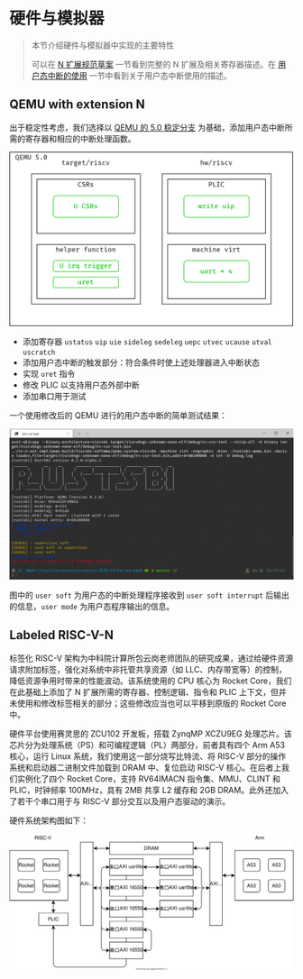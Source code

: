 # 硬件与模拟器

> 本节介绍硬件与模拟器中实现的主要特性
>
> 可以在 [N 扩展规范草案](ch1_n_ext_spec.md) 一节看到完整的 N 扩展及相关寄存器描述。在 [用户态中断的使用](ch1_use_of_user_mode_trap.md) 一节中看到关于用户态中断使用的描述。

## QEMU with extension N

出于稳定性考虑，我们选择以 [QEMU 的 5.0 稳定分支](https://github.com/qemu/qemu/tree/stable-5.0) 为基础，添加用户态中断所需的寄存器和相应的中断处理函数。

![qemu](assets/qemu.png)

- 添加寄存器 `ustatus` `uip` `uie` `sideleg` `sedeleg` `uepc` `utvec` `ucause` `utval` `uscratch`
- 添加用户态中断的触发部分：符合条件时使上述处理器进入中断状态
- 实现 `uret` 指令
- 修改 PLIC 以支持用户态外部中断
- 添加串口用于测试

一个使用修改后的 QEMU 进行的用户态中断的简单测试结果：

![user mode trap test](assets/user_mode_trap_test.png)

图中的 `user soft` 为用户态的中断处理程序接收到 `user soft interrupt` 后输出的信息，`user mode` 为用户态程序输出的信息。

## Labeled RISC-V-N

标签化 RISC-V 架构为中科院计算所包云岗老师团队的研究成果，通过给硬件资源请求附加标签，强化对系统中非托管共享资源（如 LLC、内存带宽等）的控制，降低资源争用时带来的性能波动。该系统使用的 CPU 核心为 Rocket Core，我们在此基础上添加了 N 扩展所需的寄存器、控制逻辑、指令和 PLIC 上下文，但并未使用和修改标签相关的部分；这些修改应当也可以平移到原版的 Rocket Core 中。

硬件平台使用赛灵思的 ZCU102 开发板，搭载 ZynqMP XCZU9EG 处理芯片。该芯片分为处理系统（PS）和可编程逻辑（PL）两部分，前者具有四个 Arm A53 核心，运行 Linux 系统，我们使用这一部分烧写比特流、将 RISC-V 部分的操作系统和启动器二进制文件加载到 DRAM 中、复位启动 RISC-V 核心。在后者上我们实例化了四个 Rocket Core，支持 RV64IMACN 指令集、MMU、CLINT 和 PLIC，时钟频率 100MHz，具有 2MB 共享 L2 缓存和 2GB DRAM。此外还加入了若干个串口用于与 RISC-V 部分交互以及用户态驱动的演示。

硬件系统架构图如下：

![hardware](assets/hardware.svg)

